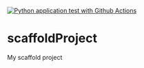 [![Python application test with Github Actions](https://github.com/ParthUpadhyay1/scaffoldProject/actions/workflows/main.yml/badge.svg)](https://github.com/ParthUpadhyay1/scaffoldProject/actions/workflows/main.yml)

# scaffoldProject
My scaffold project
